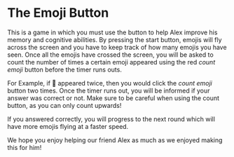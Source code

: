 # The Emoji Button

This is a game in which you must use the button to help Alex improve his memory and cognitive abilities. By pressing the start button, emojis will fly across the screen and you have to keep track of how many emojis you have seen. Once all the emojis have crossed the screen, you will be asked to count the number of times a certain emoji appeared using the red _count emoji_ button before the timer runs outs.

For Example, if 🐶 appeared twice, then you would click the _count emoji_ button two times. Once the timer runs out, you will be informed if your answer was correct or not. Make sure to be careful when using the count button, as you can only count upwards!

If you answered correctly, you will progress to the next round which will have more emojis flying at a faster speed.

We hope you enjoy helping our friend Alex as much as we enjoyed making this for him!
